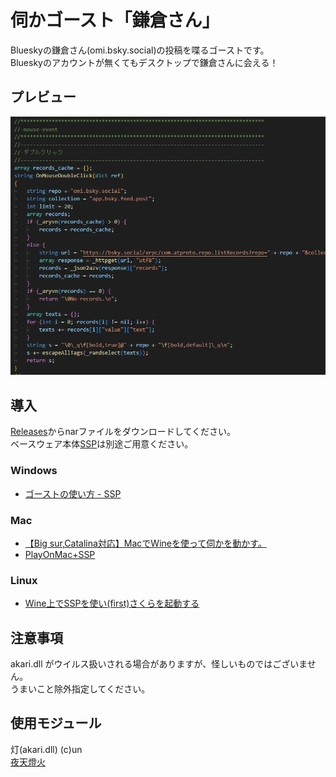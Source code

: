 # 伺かゴースト「鎌倉さん」

Blueskyの鎌倉さん(omi.bsky.social)の投稿を喋るゴーストです。  
Blueskyのアカウントが無くてもデスクトップで鎌倉さんに会える！

## プレビュー

![プレビュー](.ukagaka/preview/demo.gif "プレビュー")

## 導入

[Releases](./releases)からnarファイルをダウンロードしてください。  
ベースウェア本体[SSP](http://ssp.shillest.net/)は別途ご用意ください。

### Windows

- [ゴーストの使い方 - SSP](https://keshiki.nobody.jp/)

### Mac

- [【Big sur,Catalina対応】MacでWineを使って伺かを動かす。](https://c-lege.hacca.jp/ukgk/ukgk_at_mac.html)
- [PlayOnMac+SSP](https://tablesalt.o0o0.jp/ukagaka/ct_maconssp.html)

### Linux

- [Wine上でSSPを使い(first)さくらを起動する](https://qiita.com/ponapalt/items/c2c30b7bdb3c325a31f7)

## 注意事項

akari.dll がウイルス扱いされる場合がありますが、怪しいものではございません。  
うまいこと除外指定してください。

## 使用モジュール
灯(akari.dll) (c)un  
[夜天燈火](http://le.silk.to/)
